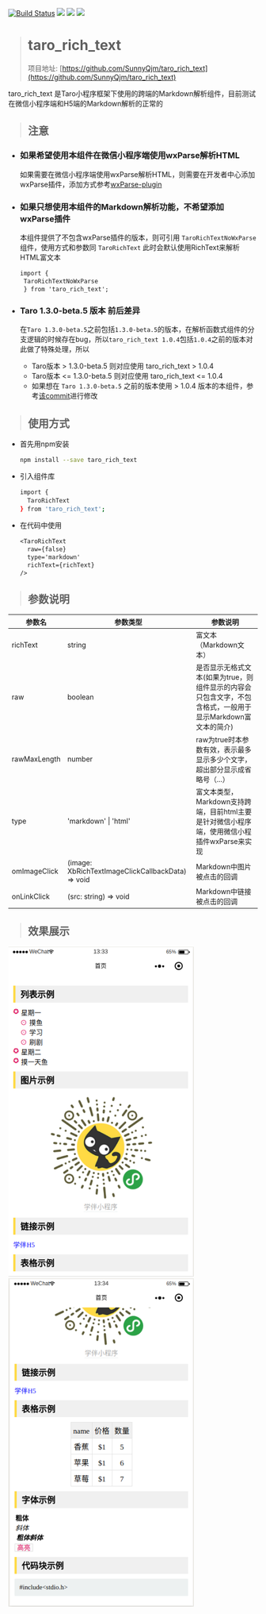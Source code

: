 [![Build Status](https://travis-ci.com/SunnyQjm/taro_rich_text.svg?branch=master)](https://travis-ci.com/SunnyQjm/taro_rich_text)
[![](https://img.shields.io/npm/v/taro_rich_text.svg?style=flat-square)](https://www.npmjs.com/package/taro_rich_text)
[![](https://img.shields.io/npm/l/taro_rich_text.svg?style=flat-square)](https://www.npmjs.com/package/taro_rich_text)
[![](https://img.shields.io/npm/dt/taro_rich_text.svg?style=flat-square)](https://www.npmjs.com/package/taro_rich_text)
> # taro_rich_text
> 项目地址: [https://github.com/SunnyQjm/taro_rich_text](https://github.com/SunnyQjm/taro_rich_text)

taro_rich_text 是Taro小程序框架下使用的跨端的Markdown解析组件，目前测试在微信小程序端和H5端的Markdown解析的正常的

> ## 注意

 - ### 如果希望使用本组件在微信小程序端使用wxParse解析HTML
 
   如果需要在微信小程序端使用wxParse解析HTML，则需要在开发者中心添加wxParse插件，添加方式参考[wxParse-plugin](https://github.com/ifanrx/wxParser-plugin)
 
 - ### 如果只想使用本组件的Markdown解析功能，不希望添加wxParse插件
 
   本组件提供了不包含wxParse插件的版本，则可引用 `TaroRichTextNoWxParse` 组件，使用方式和参数同 `TaroRichText`
   此时会默认使用RichText来解析HTML富文本
   ```tsx
   import {
    TaroRichTextNoWxParse
    } from 'taro_rich_text';
   ``` 
  
 - ### Taro 1.3.0-beta.5 版本 前后差异
 
    在`Taro 1.3.0-beta.5`之前包括`1.3.0-beta.5`的版本，在解析函数式组件的分支逻辑的时候存在bug，所以`taro_rich_text 1.0.4`包括`1.0.4`之前的版本对此做了特殊处理，所以
    - Taro版本 > 1.3.0-beta.5 则对应使用 taro_rich_text > 1.0.4
    - Taro版本 <= 1.3.0-beta.5 则对应使用 taro_rich_text <= 1.0.4
    - 如果想在 `Taro 1.3.0-beta.5` 之前的版本使用 > 1.0.4 版本的本组件，参考[该commit](https://github.com/NervJS/taro/commit/2609f7ac3906b5f94a71e1edb46cc002b3330edf)进行修改
  
> ## 使用方式

- 首先用npm安装
  ```bash
  npm install --save taro_rich_text
  ```
- 引入组件库
  ```bash
  import {
    TaroRichText
  } from 'taro_rich_text';
  ```
- 在代码中使用
  ```tsx
  <TaroRichText
    raw={false}
    type='markdown'
    richText={richText}
  />
  ```

> ## 参数说明
| 参数名 | 参数类型 | 参数说明 |
| ------ | ------ | ------ |
| richText | string | 富文本（Markdown文本） |
| raw | boolean | 是否显示无格式文本(如果为true，则组件显示的内容会只包含文字，不包含格式，一般用于显示Markdown富文本的简介) |
| rawMaxLength | number | raw为true时本参数有效，表示最多显示多少个文字，超出部分显示成省略号（...） |
| type | 'markdown' \| 'html' | 富文本类型，Markdown支持跨端，目前html主要是针对微信小程序端，使用微信小程插件wxParse来实现 |
| omImageClick | (image: XbRichTextImageClickCallbackData) => void | Markdown中图片被点击的回调 |
| onLinkClick | (src: string) => void | Markdown中链接被点击的回调 |


> ## 效果展示

<img src="https://raw.githubusercontent.com/SunnyQjm/taro_rich_text/master/document/demo1.png" width="375"/>
<img src="https://raw.githubusercontent.com/SunnyQjm/taro_rich_text/master/document/demo2.png" width="375"/>

